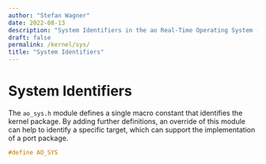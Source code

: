 ```yaml
---
author: "Stefan Wagner"
date: 2022-08-13
description: "System Identifiers in the ao Real-Time Operating System (RTOS)."
draft: false
permalink: /kernel/sys/
title: "System Identifiers"
---
```


# System Identifiers

The `ao_sys.h` module defines a single macro constant that identifies the kernel package. By adding further definitions, an override of this module can help to identify a specific target, which can support the implementation of a port package.

```c
#define AO_SYS
```
